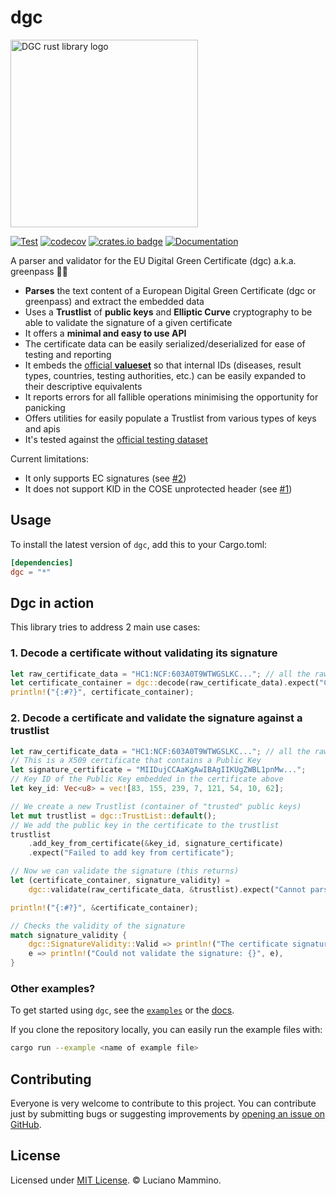 # dgc

<img src="https://github.com/rust-italia/dgc/raw/main/dgc-rust-logo.svg" alt="DGC rust library logo" width="300">

[![Test](https://github.com/rust-italia/dgc/actions/workflows/Test.yml/badge.svg)](https://github.com/rust-italia/dgc/actions/workflows/Test.yml)
[![codecov](https://codecov.io/gh/rust-italia/dgc/branch/main/graph/badge.svg?token=4CNbvgaDc1)](https://codecov.io/gh/rust-italia/dgc)
[![crates.io badge](https://img.shields.io/crates/v/dgc.svg)](https://crates.io/crates/dgc)
[![Documentation](https://docs.rs/dgc/badge.svg)](https://docs.rs/dgc)

A parser and validator for the EU Digital Green Certificate (dgc) a.k.a. greenpass 📲✅

  - **Parses** the text content of a European Digital Green Certificate (dgc or greenpass) and extract the embedded data
  - Uses a **Trustlist** of **public keys** and **Elliptic Curve** cryptography to be able to validate the signature of a given certificate
  - It offers a **minimal and easy to use API**
  - The certificate data can be easily serialized/deserialized for ease of testing and reporting
  - It embeds the [official **valueset**](https://github.com/ehn-dcc-development/ehn-dcc-schema/) so that internal IDs (diseases, result types, countries, testing authorities, etc.) can be easily expanded to their descriptive equivalents
  - It reports errors for all fallible operations minimising the opportunity for panicking
  - Offers utilities for easily populate a Trustlist from various types of keys and apis
  - It's tested against the [official testing dataset](https://github.com/eu-digital-green-certificates/dgc-testdata)


Current limitations:

  - It only supports EC signatures (see [#2](https://github.com/rust-italia/dgc/issues/2))
  - It does not support KID in the COSE unprotected header (see [#1](https://github.com/rust-italia/dgc/issues/1))


## Usage

To install the latest version of `dgc`, add this to your Cargo.toml:

```toml
[dependencies]
dgc = "*"
```


## Dgc in action

This library tries to address 2 main use cases:

### 1. Decode a certificate without validating its signature

```rust
let raw_certificate_data = "HC1:NCF:603A0T9WTWGSLKC..."; // all the raw certificate data (extracted from a QR code)
let certificate_container = dgc::decode(raw_certificate_data).expect("Cannot parse certificate data");
println!("{:#?}", certificate_container);
```


### 2. Decode a certificate and validate the signature against a trustlist

```rust
let raw_certificate_data = "HC1:NCF:603A0T9WTWGSLKC..."; // all the raw certificate data (extracted from a QR code)
// This is a X509 certificate that contains a Public Key
let signature_certificate = "MIIDujCCAaKgAwIBAgIIKUgZWBL1pnMw...";
// Key ID of the Public Key embedded in the certificate above
let key_id: Vec<u8> = vec![83, 155, 239, 7, 121, 54, 10, 62];

// We create a new Trustlist (container of "trusted" public keys)
let mut trustlist = dgc::TrustList::default();
// We add the public key in the certificate to the trustlist
trustlist
    .add_key_from_certificate(&key_id, signature_certificate)
    .expect("Failed to add key from certificate");

// Now we can validate the signature (this returns)
let (certificate_container, signature_validity) =
    dgc::validate(raw_certificate_data, &trustlist).expect("Cannot parse certificate data");

println!("{:#?}", &certificate_container);

// Checks the validity of the signature
match signature_validity {
    dgc::SignatureValidity::Valid => println!("The certificate signature is Valid!"),
    e => println!("Could not validate the signature: {}", e),
}
```


### Other examples?

To get started using `dgc`, see the [`examples`](https://github.com/rust-italia/dgc/tree/main/examples) or the [docs](https://docs.rs/dgc).

If you clone the repository locally, you can easily run the example files with:

```bash
cargo run --example <name of example file>
```


## Contributing

Everyone is very welcome to contribute to this project.
You can contribute just by submitting bugs or suggesting improvements by
[opening an issue on GitHub](https://github.com/rust-italia/dgc/issues).


## License

Licensed under [MIT License](LICENSE). © Luciano Mammino.
